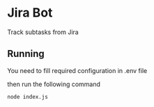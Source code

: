 # Jira Bot

Track subtasks from Jira

## Running
You need to fill required configuration in .env file

then run the following command
```bash
node index.js
```
